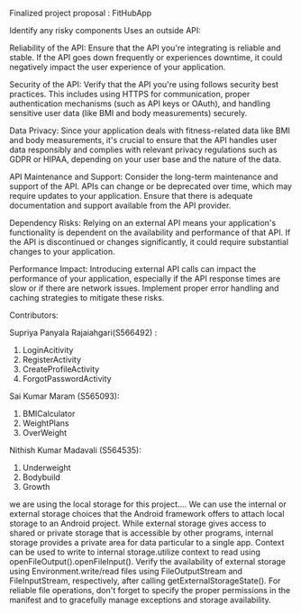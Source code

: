 Finalized project proposal : FitHubApp


Identify any risky components
Uses an outside API: 

Reliability of the API: Ensure that the API you're integrating is reliable and stable. If the API goes down frequently or experiences downtime, 
it could negatively impact the user experience of your application.

Security of the API: Verify that the API you're using follows security best practices. This includes using HTTPS for communication, 
proper authentication mechanisms (such as API keys or OAuth), and handling sensitive user data (like BMI and body measurements) securely.

Data Privacy: Since your application deals with fitness-related data like BMI and body measurements, it's crucial to ensure 
that the API handles user data responsibly and complies with relevant privacy regulations such as GDPR or HIPAA, depending on your user base and the nature of the data.

API Maintenance and Support: Consider the long-term maintenance and support of the API. APIs can change or be deprecated over time, 
which may require updates to your application. Ensure that there is adequate documentation and support available from the API provider.

Dependency Risks: Relying on an external API means your application's functionality is dependent on the availability and performance of that API.
If the API is discontinued or changes significantly, it could require substantial changes to your application.

Performance Impact: Introducing external API calls can impact the performance of your application, 
especially if the API response times are slow or if there are network issues. Implement proper error handling and caching strategies to mitigate these risks.





Contributors:

Supriya Panyala Rajaiahgari(S566492) :
1.	LoginAcitivity
2.	RegisterActivity
3.	CreateProfileActivity
4.	ForgotPasswordActivity


Sai Kumar Maram (S565093):
1.	BMICalculator
2.	WeightPlans
3.	OverWeight


Nithish Kumar Madavali (S564535):
1.	Underweight
2.	Bodybuild
3.	Growth


we are using  the local storage for this project....
We can use the internal or external storage choices that the Android framework offers to attach local storage to an Android project. While external storage gives access to shared or private storage that is accessible by other programs, internal storage provides a private area for data particular to a single app. Context can be used to write to internal storage.utilize context to read using openFileOutput().openFileInput(). Verify the availability of external storage using Environment.write/read files using FileOutputStream and FileInputStream, respectively, after calling getExternalStorageState(). For reliable file operations, don't forget to specify the proper permissions in the manifest and to gracefully manage exceptions and storage availability.








